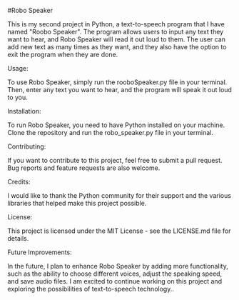 #Robo Speaker

This is my second project in Python, a text-to-speech program that I have named "Roobo Speaker". The program allows users to input any text they want to hear, and Robo Speaker will read it out loud to them. The user can add new text as many times as they want, and they also have the option to exit the program when they are done.

Usage:

To use Robo Speaker, simply run the rooboSpeaker.py file in your terminal. Then, enter any text you want to hear, and the program will speak it out loud to you.

Installation:

To run Robo Speaker, you need to have Python installed on your machine. Clone the repository and run the robo_speaker.py file in your terminal.


Contributing:

If you want to contribute to this project, feel free to submit a pull request. Bug reports and feature requests are also welcome.

Credits:

I would like to thank the Python community for their support and the various libraries that helped make this project possible.

License:

This project is licensed under the MIT License - see the LICENSE.md file for details.

Future Improvements:

In the future, I plan to enhance Robo Speaker by adding more functionality, such as the ability to choose different voices, adjust the speaking speed, and save audio files. I am excited to continue working on this project and exploring the possibilities of text-to-speech technology..
